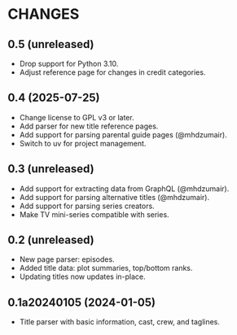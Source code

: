 # CHANGES

## 0.5 (unreleased)

- Drop support for Python 3.10.
- Adjust reference page for changes in credit categories.

## 0.4 (2025-07-25)

- Change license to GPL v3 or later.
- Add parser for new title reference pages.
- Add support for parsing parental guide pages (@mhdzumair).
- Switch to uv for project management.

## 0.3 (unreleased)

- Add support for extracting data from GraphQL (@mhdzumair).
- Add support for parsing alternative titles (@mhdzumair).
- Add support for parsing series creators.
- Make TV mini-series compatible with series.

## 0.2 (unreleased)

- New page parser: episodes.
- Added title data: plot summaries, top/bottom ranks.
- Updating titles now updates in-place.

## 0.1a20240105 (2024-01-05)

- Title parser with basic information, cast, crew, and taglines.
